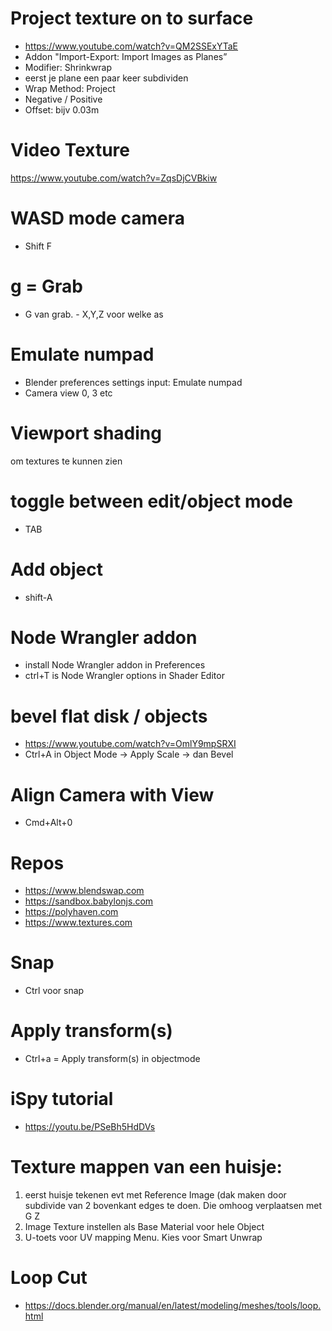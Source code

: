 # Project texture on to surface
* https://www.youtube.com/watch?v=QM2SSExYTaE
* Addon "Import-Export: Import Images as Planes”
* Modifier: Shrinkwrap
* eerst je plane een paar keer subdividen
* Wrap Method: Project
* Negative / Positive
* Offset: bijv 0.03m

# Video Texture 
https://www.youtube.com/watch?v=ZqsDjCVBkiw 

# WASD mode camera
* Shift F

# g = Grab
* G van grab. - X,Y,Z voor welke as

# Emulate numpad
* Blender preferences settings input: Emulate numpad
* Camera view 0, 3 etc

# Viewport shading
om textures te kunnen zien

# toggle between edit/object mode
* TAB

# Add object
* shift-A

# Node Wrangler addon
* install Node Wrangler addon in Preferences
* ctrl+T is Node Wrangler options in Shader Editor

# bevel flat disk / objects
* https://www.youtube.com/watch?v=OmlY9mpSRXI
* Ctrl+A in Object Mode -> Apply Scale -> dan Bevel

# Align Camera with View
* Cmd+Alt+0

# Repos
* https://www.blendswap.com
* https://sandbox.babylonjs.com
* https://polyhaven.com
* https://www.textures.com

# Snap
* Ctrl voor snap

# Apply transform(s)
* Ctrl+a = Apply transform(s) in objectmode

# iSpy tutorial
* https://youtu.be/PSeBh5HdDVs

# Texture mappen van een huisje:
1. eerst huisje tekenen evt met Reference Image (dak maken door subdivide van 2 bovenkant edges te doen. Die omhoog verplaatsen met G Z
2. Image Texture instellen als Base Material voor hele Object
3. U-toets voor UV mapping Menu. Kies voor Smart Unwrap

# Loop Cut
* https://docs.blender.org/manual/en/latest/modeling/meshes/tools/loop.html

